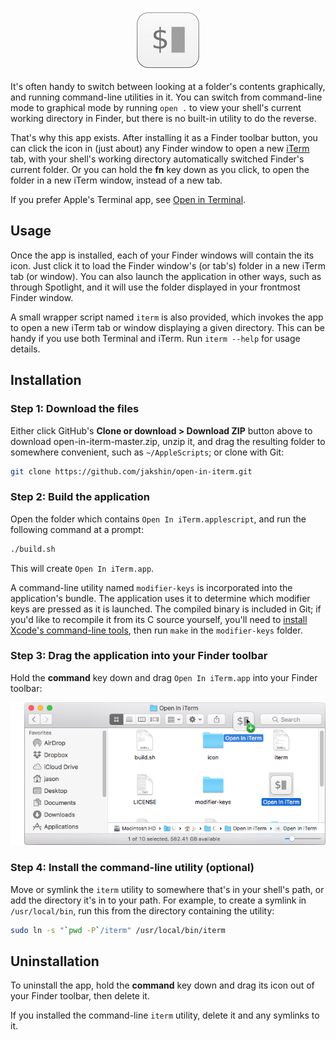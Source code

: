 <p align="center">
  <img src="Screenshots/App-Icon.png" alt="Open In iTerm Icon"/>
</p>

It's often handy to switch between looking at a folder's contents graphically, and running command-line utilities in it. You can switch from command-line mode to graphical mode by running `open .` to view your shell's current working directory in Finder, but there is no built-in utility to do the reverse.

That's why this app exists. After installing it as a Finder toolbar button, you can click the icon in (just about) any Finder window to open a new [iTerm](https://iterm2.com) tab, with your shell's working directory automatically switched Finder's current folder. Or you can hold the **fn** key down as you click, to open the folder in a new iTerm window, instead of a new tab.

If you prefer Apple's Terminal app, see [Open in Terminal](https://github.com/jakshin/open-in-terminal).

## Usage

Once the app is installed, each of your Finder windows will contain the its icon. Just click it to load the Finder window's (or tab's) folder in a new iTerm tab (or window). You can also launch the application in other ways, such as through Spotlight, and it will use the folder displayed in your frontmost Finder window.

A small wrapper script named `iterm` is also provided, which invokes the app to open a new iTerm tab or window displaying a given directory. This can be handy if you use both Terminal and iTerm. Run `iterm --help` for usage details.


## Installation


### Step 1: Download the files

Either click GitHub's **Clone or download > Download ZIP** button above to download open-in-iterm-master.zip, unzip it, and drag the resulting folder to somewhere convenient, such as `~/AppleScripts`; or clone with Git:

```bash
git clone https://github.com/jakshin/open-in-iterm.git
```


### Step 2: Build the application

Open the folder which contains `Open In iTerm.applescript`, and run the following command at a prompt:

```bash
./build.sh
```

This will create `Open In iTerm.app`.

A command-line utility named `modifier-keys` is incorporated into the application's bundle. The application uses it to determine which modifier keys are pressed as it is launched. The compiled binary is included in Git; if you'd like to recompile it from its C source yourself, you'll need to [install Xcode's command-line tools](https://developer.apple.com/library/ios/technotes/tn2339/_index.html), then run `make` in the `modifier-keys` folder.


### Step 3: Drag the application into your Finder toolbar

Hold the **command** key down and drag `Open In iTerm.app` into your Finder toolbar:

![[screenshot]](Screenshots/Drag-Icon.png)


### Step 4: Install the command-line utility (optional)

Move or symlink the `iterm` utility to somewhere that's in your shell's path, or add the directory it's in to your path. For example, to create a symlink in `/usr/local/bin`, run this from the directory containing the utility:

```bash
sudo ln -s "`pwd -P`/iterm" /usr/local/bin/iterm
```


## Uninstallation

To uninstall the app, hold the **command** key down and drag its icon out of your Finder toolbar, then delete it.

If you installed the command-line `iterm` utility, delete it and any symlinks to it.
